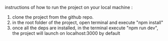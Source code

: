 instructions of how to run the project on your local machine :

1. clone the project from the github repo.
2. in the root folder of the project, open terminal and execute "npm install"
3. once all the deps are installed, in the terminal execute "npm run dev",
   the project will launch on localhost:3000 by default

